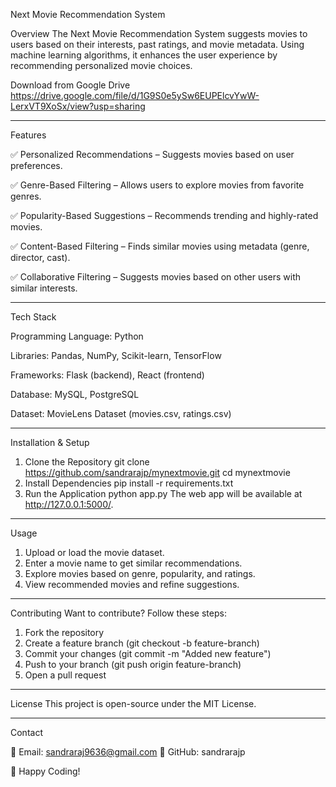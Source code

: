 Next Movie Recommendation System

Overview
The Next Movie Recommendation System suggests movies to users based on their interests, past ratings, and movie metadata. Using machine learning algorithms, it enhances the user experience by recommending personalized movie choices.

Download from Google Drive
https://drive.google.com/file/d/1G9S0e5ySw6EUPElcvYwW-LerxVT9XoSx/view?usp=sharing 

---

Features

✅ Personalized Recommendations – Suggests movies based on user preferences.

✅ Genre-Based Filtering – Allows users to explore movies from favorite genres.

✅ Popularity-Based Suggestions – Recommends trending and highly-rated movies.

✅ Content-Based Filtering – Finds similar movies using metadata (genre, director, cast).

✅ Collaborative Filtering – Suggests movies based on other users with similar interests.

---

Tech Stack

Programming Language: Python

Libraries: Pandas, NumPy, Scikit-learn, TensorFlow

Frameworks: Flask (backend), React (frontend)

Database: MySQL, PostgreSQL

Dataset: MovieLens Dataset (movies.csv, ratings.csv)

---

Installation & Setup
1. Clone the Repository
git clone https://github.com/sandrarajp/mynextmovie.git
cd mynextmovie
2. Install Dependencies
pip install -r requirements.txt
3. Run the Application
python app.py
The web app will be available at http://127.0.0.1:5000/.

---

Usage
1. Upload or load the movie dataset.
2. Enter a movie name to get similar recommendations.
3. Explore movies based on genre, popularity, and ratings.
4. View recommended movies and refine suggestions.

---

Contributing
Want to contribute? Follow these steps:
1. Fork the repository
2. Create a feature branch (git checkout -b feature-branch)
3. Commit your changes (git commit -m "Added new feature")
4. Push to your branch (git push origin feature-branch)
5. Open a pull request

---

License
This project is open-source under the MIT License.

---
Contact

📧 Email: sandraraj9636@gmail.com
🔗 GitHub: sandrarajp

🚀 Happy Coding!
